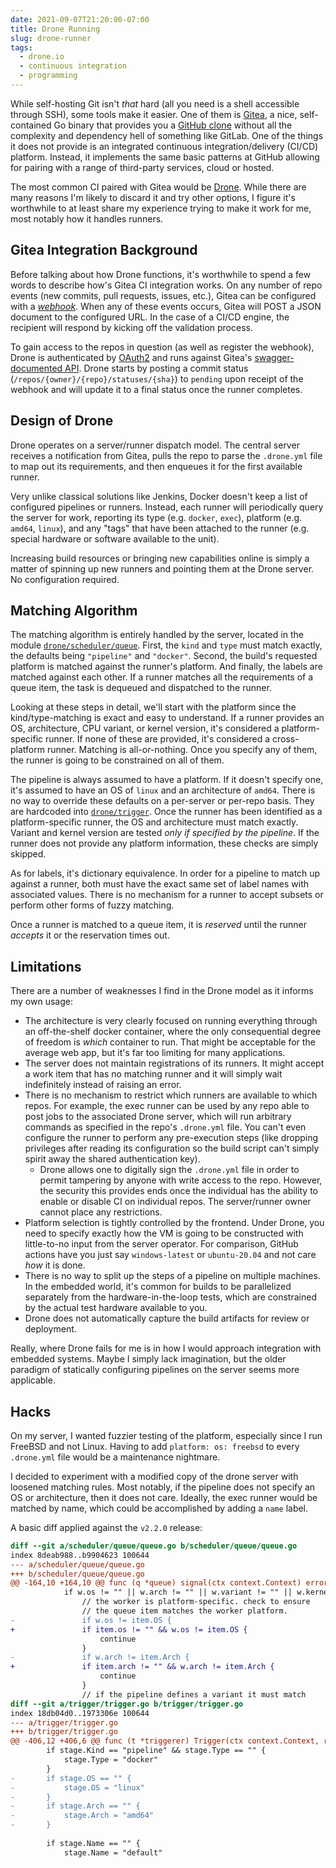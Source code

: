 ```yaml
---
date: 2021-09-07T21:20:00-07:00
title: Drone Running
slug: drone-runner
tags:
  - drone.io
  - continuous integration
  - programming
---
```


While self-hosting Git isn't *that* hard (all you need is a shell accessible through SSH), some tools make it easier.
One of them is [Gitea](https://gitea.io/), a nice, self-contained Go binary that provides you a [GitHub clone](https://docs.gitea.io/en-us/comparison/) without all the complexity and dependency hell of something like GitLab.
One of the things it does not provide is an integrated continuous integration/delivery (CI/CD) platform.
Instead, it implements the same basic patterns at GitHub allowing for pairing with a range of third-party services, cloud or hosted.

The most common CI paired with Gitea would be [Drone](https://www.drone.io/).
While there are many reasons I'm likely to discard it and try other options, I figure it's worthwhile to at least share my experience trying to make it work for me, most notably how it handles runners.

<!--more-->

## Gitea Integration Background

Before talking about how Drone functions, it's worthwhile to spend a few words to describe how's Gitea CI integration works.
On any number of repo events (new commits, pull requests, issues, etc.), Gitea can be configured with a [*webhook*](https://docs.gitea.io/en-us/webhooks/).
When any of these events occurs, Gitea will POST a JSON document to the configured URL.
In the case of a CI/CD engine, the recipient will respond by kicking off the validation process.

To gain access to the repos in question (as well as register the webhook), Drone is authenticated by [OAuth2](https://docs.gitea.io/en-us/oauth2-provider/) and runs against Gitea's [swagger-documented API](https://try.gitea.io/api/swagger).
Drone starts by posting a commit status (`/repos/{owner}/{repo}/statuses/{sha}`) to `pending` upon receipt of the webhook and will update it to a final status once the runner completes.

## Design of Drone

Drone operates on a server/runner dispatch model.
The central server receives a notification from Gitea, pulls the repo to parse the `.drone.yml` file to map out its requirements, and then enqueues it for the first available runner.

Very unlike classical solutions like Jenkins, Docker doesn't keep a list of configured pipelines or runners.
Instead, each runner will periodically query the server for work, reporting its type (e.g. `docker`, `exec`), platform (e.g. `amd64`, `linux`), and any "tags" that have been attached to the runner (e.g. special hardware or software available to the unit).

Increasing build resources or bringing new capabilities online is simply a matter of spinning up new runners and pointing them at the Drone server.
No configuration required.

## Matching Algorithm

The matching algorithm is entirely handled by the server, located in the module [`drone/scheduler/queue`](https://github.com/drone/drone/blob/v2.2.0/scheduler/queue/queue.go#L160).
First, the `kind` and `type` must match exactly, the defaults being `"pipeline"` and `"docker"`.
Second, the build's requested platform is matched against the runner's platform.
And finally, the labels are matched against each other.
If a runner matches all the requirements of a queue item, the task is dequeued and dispatched to the runner.

Looking at these steps in detail, we'll start with the platform since the kind/type-matching is exact and easy to understand.
If a runner provides an OS, architecture, CPU variant, or kernel version, it's considered a platform-specific runner.
If none of these are provided, it's considered a cross-platform runner.
Matching is all-or-nothing.
Once you specify any of them, the runner is going to be constrained on all of them.

The pipeline is always assumed to have a platform.
If it doesn't specify one, it's assumed to have an OS of `linux` and an architecture of `amd64`.
There is no way to override these defaults on a per-server or per-repo basis.
They are hardcoded into [`drone/trigger`](https://github.com/drone/drone/blob/v2.2.0/trigger/trigger.go#L406).
Once the runner has been identified as a platform-specific runner, the OS and architecture must match exactly.
Variant and kernel version are tested *only if specified by the pipeline*.
If the runner does not provide any platform information, these checks are simply skipped.

As for labels, it's dictionary equivalence.
In order for a pipeline to match up against a runner, both must have the exact same set of label names with associated values.
There is no mechanism for a runner to accept subsets or perform other forms of fuzzy matching.

Once a runner is matched to a queue item, it is *reserved* until the runner *accepts* it or the reservation times out.

## Limitations

There are a number of weaknesses I find in the Drone model as it informs my own usage:

- The architecture is very clearly focused on running everything through an off-the-shelf docker container, where the only consequential degree of freedom is *which* container to run.
  That might be acceptable for the average web app, but it's far too limiting for many applications.
- The server does not maintain registrations of its runners.
  It might accept a work item that has no matching runner and it will simply wait indefinitely instead of raising an error.
- There is no mechanism to restrict which runners are available to which repos.
  For example, the exec runner can be used by any repo able to post jobs to the associated Drone server, which will run arbitrary commands as specified in the repo's `.drone.yml` file.
  You can't even configure the runner to perform any pre-execution steps (like dropping privileges after reading its configuration so the build script can't simply spirit away the shared authentication key).
  - Drone allows one to digitally sign the `.drone.yml` file in order to permit tampering by anyone with write access to the repo.
    However, the security this provides ends once the individual has the ability to enable or disable CI on individual repos.
    The server/runner owner cannot place any restrictions.
- Platform selection is tightly controlled by the frontend.
  Under Drone, you need to specify exactly how the VM is going to be constructed with little-to-no input from the server operator.
  For comparison, GitHub actions have you just say `windows-latest` or `ubuntu-20.04` and not care *how* it is done.
- There is no way to split up the steps of a pipeline on multiple machines.
  In the embedded world, it's common for builds to be parallelized separately from the hardware-in-the-loop tests, which are constrained by the actual test hardware available to you.
- Drone does not automatically capture the build artifacts for review or deployment.

Really, where Drone fails for me is in how I would approach integration with embedded systems.
Maybe I simply lack imagination, but the older paradigm of statically configuring pipelines on the server seems more applicable.

## Hacks

On my server, I wanted fuzzier testing of the platform, especially since I run FreeBSD and not Linux.
Having to add `platform: os: freebsd` to every `.drone.yml` file would be a maintenance nightmare.

I decided to experiment with a modified copy of the drone server with loosened matching rules.
Most notably, if the pipeline does not specify an OS or architecture, then it does not care.
Ideally, the exec runner would be matched by name, which could be accomplished by adding a `name` label.

A basic diff applied against the `v2.2.0` release:

```diff
diff --git a/scheduler/queue/queue.go b/scheduler/queue/queue.go
index 8deab988..b9904623 100644
--- a/scheduler/queue/queue.go
+++ b/scheduler/queue/queue.go
@@ -164,10 +164,10 @@ func (q *queue) signal(ctx context.Context) error {
 			if w.os != "" || w.arch != "" || w.variant != "" || w.kernel != "" {
 				// the worker is platform-specific. check to ensure
 				// the queue item matches the worker platform.
-				if w.os != item.OS {
+				if item.os != "" && w.os != item.OS {
 					continue
 				}
-				if w.arch != item.Arch {
+				if item.arch != "" && w.arch != item.Arch {
 					continue
 				}
 				// if the pipeline defines a variant it must match
diff --git a/trigger/trigger.go b/trigger/trigger.go
index 18db04d0..1973306e 100644
--- a/trigger/trigger.go
+++ b/trigger/trigger.go
@@ -406,12 +406,6 @@ func (t *triggerer) Trigger(ctx context.Context, repo *core.Repository, base *co
 		if stage.Kind == "pipeline" && stage.Type == "" {
 			stage.Type = "docker"
 		}
-		if stage.OS == "" {
-			stage.OS = "linux"
-		}
-		if stage.Arch == "" {
-			stage.Arch = "amd64"
-		}
 
 		if stage.Name == "" {
 			stage.Name = "default"
```
